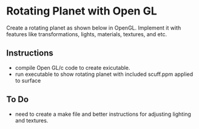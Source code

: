 # Rotating Planet with Open GL

Create a rotating planet as shown below in OpenGL. Implement it with features like transformations, lights, materials, textures, and etc.

## Instructions
* compile Open GL/c code to create exicutable.
* run executable to show rotating planet with included scuff.ppm applied to surface
 

## To Do
* need to create a make file and better instructions for adjusting lighting and textures.



